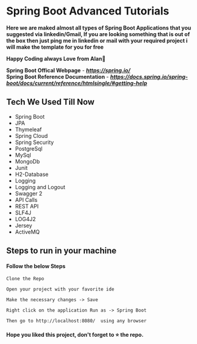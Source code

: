 
# Spring Boot Advanced Tutorials

**Here we are maked almost all types of Spring Boot Applications that you suggested via linkedin/Gmail, If you are looking something that is out of the box then just ping me in linkedin or mail with your required project i will make the template for you for free**

**Happy Coding always  Love from Alan**💖

**Spring Boot Offical Webpage** - ***https://spring.io/*** <br>
**Spring Boot Reference Documentation** - ***https://docs.spring.io/spring-boot/docs/current/reference/htmlsingle/#getting-help***

## Tech We Used Till Now

- Spring Boot
- JPA
- Thymeleaf
- Spring Cloud
- Spring Security
- PostgreSql
- MySql
- MongoDb
- Junit
- H2-Database
- Logging
- Logging and Logout
- Swagger 2
- API Calls
- REST API
- SLF4J
- LOG4J2
- Jersey
- ActiveMQ


## Steps to run in your machine

#### Follow the below Steps
```
Clone the Repo

Open your project with your favorite ide

Make the necessary changes -> Save

Right click on the application Run as -> Spring Boot

Then go to http://localhost:8080/  using any browser
```




#### Hope you liked this project, don't forget to ⭐ the repo.
